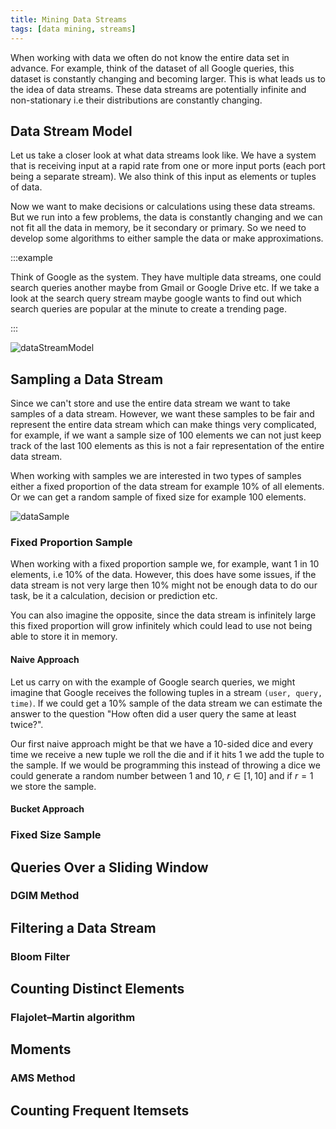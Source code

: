 ```yaml
---
title: Mining Data Streams
tags: [data mining, streams]
---
```



<!--- WARNING: THIS FILE WAS AUTOGENERATED! DO NOT EDIT! Instead, edit the notebook w/the location & name as this file.-->

When working with data we often do not know the entire data set in advance. For example, think of the dataset of all Google queries, this dataset is constantly changing and becoming larger. This is what leads us to the idea of data streams. These data streams are potentially infinite and non-stationary i.e their distributions are constantly changing.

## Data Stream Model

Let us take a closer look at what data streams look like. We have a system that is receiving input at a rapid rate from one or more input ports (each port being a separate stream). We also think of this input as elements or tuples of data.

Now we want to make decisions or calculations using these data streams. But we run into a few problems, the data is constantly changing and we can not fit all the data in memory, be it secondary or primary. So we need to develop some algorithms to either sample the data or make approximations. 

:::example

Think of Google as the system. They have multiple data streams, one could search queries another maybe from Gmail or Google Drive etc. If we take a look at the search query stream maybe google wants to find out which search queries are popular at the minute to create a trending page.

:::

![dataStreamModel](/img/programming/dataStreamModel.png)

## Sampling a Data Stream

Since we can't store and use the entire data stream we want to take samples of a data stream. However, we want these samples to be fair and represent the entire data stream which can make things very complicated, for example, if we want a sample size of 100 elements we can not just keep track of the last 100 elements as this is not a fair representation of the entire data stream.

When working with samples we are interested in two types of samples either a fixed proportion of the data stream for example 10% of all elements. Or we can get a random sample of fixed size for example 100 elements.

![dataSample](/img/programming/dataSample.png)

### Fixed Proportion Sample

When working with a fixed proportion sample we, for example, want 1 in 10 elements, i.e 10% of the data. However, this does have some issues, if the data stream is not very large then 10% might not be enough data to do our task, be it a calculation, decision or prediction etc. 

You can also imagine the opposite, since the data stream is infinitely large this fixed proportion will grow infinitely which could lead to use not being able to store it in memory.

#### Naive Approach

Let us carry on with the example of Google search queries, we might imagine that Google receives the following tuples in a stream `(user, query, time)`. If we could get a 10% sample of the data stream we can estimate the answer to the question "How often did a user query the same at least twice?".

Our first naive approach might be that we have a 10-sided dice and every time we receive a new tuple we roll the die and if it hits 1 we add the tuple to the sample. If we would be programming this instead of throwing a dice we could generate a random number between 1 and 10, $r \in [1,10]$ and if $r=1$ we store the sample.

#### Bucket Approach

### Fixed Size Sample

## Queries Over a Sliding Window

### DGIM Method

## Filtering a Data Stream

### Bloom Filter

## Counting Distinct Elements

### Flajolet–Martin algorithm

## Moments

### AMS Method

## Counting Frequent Itemsets
